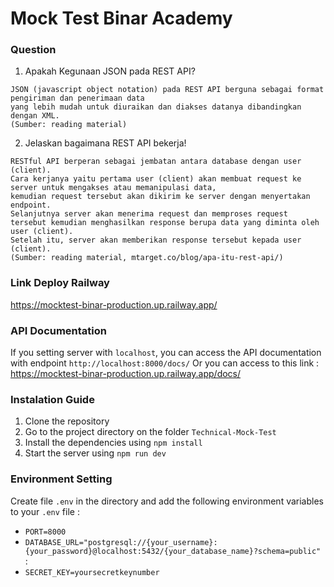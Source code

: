 # Mock Test Binar Academy

### Question

1. Apakah Kegunaan JSON pada REST API?
```
JSON (javascript object notation) pada REST API berguna sebagai format pengiriman dan penerimaan data
yang lebih mudah untuk diuraikan dan diakses datanya dibandingkan dengan XML.
(Sumber: reading material)
```

2. Jelaskan bagaimana REST API bekerja!
```
RESTful API berperan sebagai jembatan antara database dengan user (client).
Cara kerjanya yaitu pertama user (client) akan membuat request ke server untuk mengakses atau memanipulasi data,
kemudian request tersebut akan dikirim ke server dengan menyertakan endpoint.
Selanjutnya server akan menerima request dan memproses request tersebut kemudian menghasilkan response berupa data yang diminta oleh user (client).
Setelah itu, server akan memberikan response tersebut kepada user (client).
(Sumber: reading material, mtarget.co/blog/apa-itu-rest-api/)
```

### Link Deploy Railway
https://mocktest-binar-production.up.railway.app/

### API Documentation
If you setting server with ```localhost```, you can access the API documentation with endpoint ```http://localhost:8000/docs/```
Or you can access to this link : https://mocktest-binar-production.up.railway.app/docs/

### Instalation Guide
1. Clone the repository
2. Go to the project directory on the folder ```Technical-Mock-Test```
3. Install the dependencies using ```npm install```
4. Start the server using ```npm run dev```

### Environment Setting
Create file ```.env``` in the directory and add the following environment variables to your ```.env``` file :
- ```PORT=8000```
- ```DATABASE_URL="postgresql://{your_username}:{your_password}@localhost:5432/{your_database_name}?schema=public"``` :
- ```SECRET_KEY=yoursecretkeynumber```
